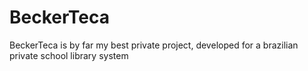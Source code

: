 # BeckerTeca
BeckerTeca is by far my best private project, developed for a brazilian private school library system
